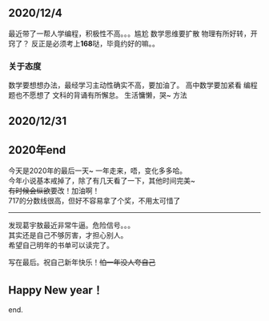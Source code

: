 ## 2020/12/4
最近带了一帮人学编程，积极性不高。。。尴尬
数学思维要扩散
物理有所好转，开窍了？
反正是必须考上**168**哒，毕竟约好的嘛。。
### 关于态度
数学要想想办法，最经学习主动性确实不高，要加油了。
高中数学要加紧看
编程题也不愿想了
文科的背诵有所懈怠。
生活慵懒，哭~
方法

## 2020/12/31 
2020年end  
---------

今天是2020年的最后一天~ 一年走来，唔，变化多多哈。  
今年小说基本戒掉了，除了有几天看了一下，其他时间完美~  
~~有时候会纵欲~~要改！加油啊！  
717的分数线很高，但好不容易拿了个奖，不用太可惜了  

----------------------------

发现葛宇敖最近非常牛逼。危险信号。。。    
其实还是自己不够厉害，才担心别人。  
希望自己明年的书单可以读完了。

写在最后。祝自己新年快乐！~~怕一年没人夸自己~~

Happy New year！
---------------

end.